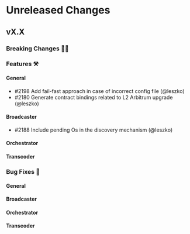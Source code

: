 # Unreleased Changes

## vX.X

### Breaking Changes 🚨🚨

### Features ⚒

#### General
- \#2198 Add fail-fast approach in case of incorrect config file (@leszko)
- \#2180 Generate contract bindings related to L2 Arbitrum upgrade (@leszko)

#### Broadcaster

- \#2188 Include pending Os in the discovery mechanism (@leszko)

#### Orchestrator

#### Transcoder

### Bug Fixes 🐞

#### General

#### Broadcaster

#### Orchestrator

#### Transcoder
